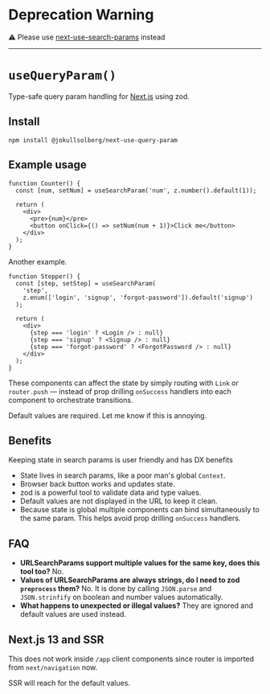 # Deprecation Warning

⚠️ Please use [next-use-search-params](https://github.com/jokull/next-search-params) instead

---

# `useQueryParam()`

Type-safe query param handling for [Next.js](https://nextjs.org/) using zod.

## Install

```
npm install @jokullsolberg/next-use-query-param
```

## Example usage

```tsx
function Counter() {
  const [num, setNum] = useSearchParam('num', z.number().default(1));

  return (
    <div>
      <pre>{num}</pre>
      <button onClick={() => setNum(num + 1)}>Click me</button>
    </div>
  );
}
```

Another example.

```tsx
function Stepper() {
  const [step, setStep] = useSearchParam(
    'step',
    z.enum(['login', 'signup', 'forgot-password']).default('signup')
  );

  return (
    <div>
      {step === 'login' ? <Login /> : null}
      {step === 'signup' ? <Signup /> : null}
      {step === 'forgot-password' ? <ForgotPassword /> : null}
    </div>
  );
}
```

These components can affect the state by simply routing with `Link` or `router.push` — instead of
prop drilling `onSuccess` handlers into each component to orchestrate transitions.

Default values are required. Let me know if this is annoying.

## Benefits

Keeping state in search params is user friendly and has DX benefits

- State lives in search params, like a poor man's global `Context`.
- Browser back button works and updates state.
- zod is a powerful tool to validate data and type values.
- Default values are not displayed in the URL to keep it clean.
- Because state is global multiple components can bind simultaneously to the same param. This helps
  avoid prop drilling `onSuccess` handlers.

## FAQ

- **URLSearchParams support multiple values for the same key, does this tool too?** No.
- **Values of URLSearchParams are always strings, do I need to zod `preprocess` them?** No. It is
  done by calling `JSON.parse` and `JSON.strinfify` on boolean and number values automatically.
- **What happens to unexpected or illegal values?** They are ignored and default values are used
  instead.

## Next.js 13 and SSR

This does not work inside `/app` client components since router is imported from `next/navigation`
now.

SSR will reach for the default values.
